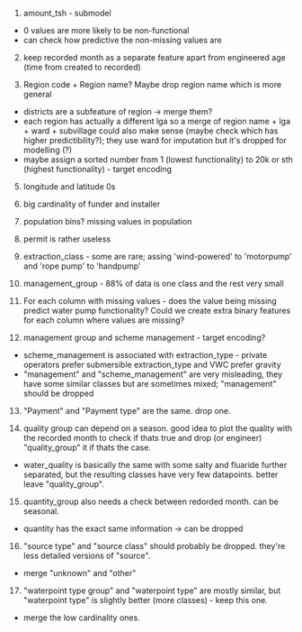 1. amount_tsh - submodel
- 0 values are more likely to be non-functional
- can check how predictive the non-missing values are

2. keep recorded month as a separate feature apart from engineered age (time from created to recorded)

3. Region code + Region name? Maybe drop region name which is more general
- districts are a subfeature of region -> merge them?
- each region has actually a different lga so a merge of region name + lga + ward + subvillage could also make sense (maybe check which has higher predictibility?); they use ward for imputation but it's dropped for modelling (?)
- maybe assign a sorted number from 1 (lowest functionality) to 20k or sth (highest functionality) - target encoding

5. longitude and latitude 0s

6. big cardinality of funder and installer

7. population bins? missing values in population

8. permit is rather useless

9. extraction_class - some are rare; assing 'wind-powered' to 'motorpump' and 'rope pump' to 'handpump'

10. management_group - 88% of data is one class and the rest very small

11. For each column with missing values - does the value being missing predict water pump functionality? Could we create extra binary features for each column where values are missing?

12. management group and scheme management - target encoding?
- scheme_management is associated with extraction_type - private operators prefer submersible extraction_type and VWC prefer gravity
- "management" and "scheme_management" are very misleading, they have some similar classes but are sometimes mixed; "management" should be dropped

13. "Payment" and "Payment type" are the same. drop one.

14. quality group can depend on a season. good idea to plot the quality with the recorded month to check if thats true and drop (or engineer) "quality_group" it if thats the case.
- water_quality is basically the same with some salty and fluaride further separated, but the resulting classes have very few datapoints. better leave "quality_group".

15. quantity_group also needs a check between redorded month. can be seasonal.
- quantity has the exact same information -> can be dropped

16. "source type" and "source class" should probably be dropped. they're less detailed versions of "source".
- merge "unknown" and "other"

17. "waterpoint type group" and "waterpoint type" are mostly similar, but "waterpoint type" is slightly better (more classes) - keep this one. 
- merge the low cardinality ones.
